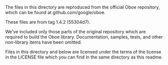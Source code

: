 The files in this directory are reproduced from the official Oboe repository, which can be found at
github.com/google/oboe.

These files are from tag 1.4.2 (55304d7).

We've included only those parts of the original repository which are required to build the Oboe
library. Documentation, samples, tests, and other non-library items have been omitted.

Files in this directory and below are licensed under the terms of the license in the LICENSE file
which you can find in the same directory as this readme.
